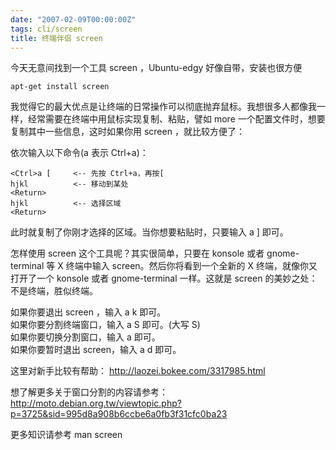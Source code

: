 ```yaml
---
date: "2007-02-09T00:00:00Z"
tags: cli/screen
title: 终端伴侣 screen
---
```


今天无意间找到一个工具 screen ，Ubuntu-edgy 好像自带，安装也很方便

    apt-get install screen

我觉得它的最大优点是让终端的日常操作可以彻底抛弃鼠标。我想很多人都像我一样，经常需要在终端中用鼠标实现复制、粘贴，譬如 more 一个配置文件时，想要复制其中一些信息，这时如果你用 screen ，就比较方便了：

依次输入以下命令(<Ctrl>a 表示 Ctrl+a)：

    <Ctrl>a [     <-- 先按 Ctrl+a，再按[
    hjkl          <-- 移动到某处
    <Return>
    hjkl          <-- 选择区域
    <Return>

此时就复制了你刚才选择的区域。当你想要粘贴时，只要输入 <Ctrl>a ] 即可。

怎样使用 screen 这个工具呢？其实很简单，只要在 konsole 或者 gnome-terminal 等 X 终端中输入 screen。然后你将看到一个全新的 X 终端，就像你又打开了一个 konsole 或者 gnome-terminal 一样。这就是 screen 的美妙之处：不是终端，胜似终端。

如果你要退出 screen ，输入 <Ctrl>a k 即可。 \
如果你要分割终端窗口，输入 <Ctrl>a S 即可。(大写 S) \
如果你要切换分割窗口，输入 <Ctrl>a <Tab> 即可。 \
如果你要暂时退出 screen，输入 <Ctrl>a d 即可。

这里对新手比较有帮助： <http://laozei.bokee.com/3317985.html>

想了解更多关于窗口分割的内容请参考： <http://moto.debian.org.tw/viewtopic.php?p=3725&sid=995d8a908b6ccbe6a0fb3f31cfc0ba23>

更多知识请参考
man screen
